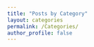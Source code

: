 ```yaml
---
title: "Posts by Category"
layout: categories
permalink: /Categories/
author_profile: false
---
```

